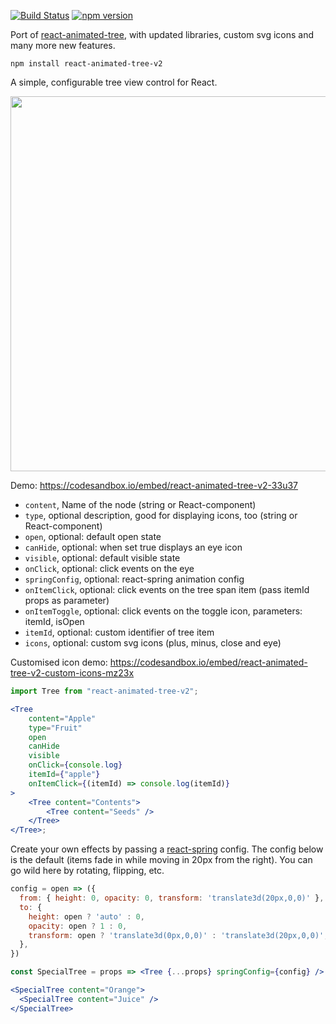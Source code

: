 [![Build Status](https://travis-ci.com/adityasonel/react-animated-tree-v2.svg?branch=master)](https://travis-ci.com/adityasonel/react-animated-tree-v2) [![npm version](https://badge.fury.io/js/react-animated-tree-v2.svg)](//npmjs.com/package/react-animated-tree-v2)

Port of [react-animated-tree](https://github.com/drcmda/react-animated-tree), with updated libraries, custom svg icons and many more new features.

    npm install react-animated-tree-v2

A simple, configurable tree view control for React.

<p align="middle">
  <img src="assets/tree.gif" width="600" />
</p>

Demo: https://codesandbox.io/embed/react-animated-tree-v2-33u37

-   `content`, Name of the node (string or React-component)
-   `type`, optional description, good for displaying icons, too (string or React-component)
-   `open`, optional: default open state
-   `canHide`, optional: when set true displays an eye icon
-   `visible`, optional: default visible state
-   `onClick`, optional: click events on the eye
-   `springConfig`, optional: react-spring animation config
-   `onItemClick`, optional: click events on the tree span item (pass itemId props as parameter)
-   `onItemToggle`, optional: click events on the toggle icon, parameters: itemId, isOpen
-   `itemId`, optional: custom identifier of tree item
-   `icons`, optional: custom svg icons (plus, minus, close and eye)

Customised icon demo: https://codesandbox.io/embed/react-animated-tree-v2-custom-icons-mz23x

```jsx
import Tree from "react-animated-tree-v2";

<Tree
    content="Apple"
    type="Fruit"
    open
    canHide
    visible
    onClick={console.log}
    itemId={"apple"}
    onItemClick={(itemId) => console.log(itemId)}
>
    <Tree content="Contents">
        <Tree content="Seeds" />
    </Tree>
</Tree>;
```

Create your own effects by passing a [react-spring](https://github.com/pmndrs/react-spring) config. The config below is the default (items fade in while moving in 20px from the right). You can go wild here by rotating, flipping, etc.

```jsx
config = open => ({
  from: { height: 0, opacity: 0, transform: 'translate3d(20px,0,0)' },
  to: {
    height: open ? 'auto' : 0,
    opacity: open ? 1 : 0,
    transform: open ? 'translate3d(0px,0,0)' : 'translate3d(20px,0,0)',
  },
})

const SpecialTree = props => <Tree {...props} springConfig={config} />

<SpecialTree content="Orange">
  <SpecialTree content="Juice" />
</SpecialTree>
```

